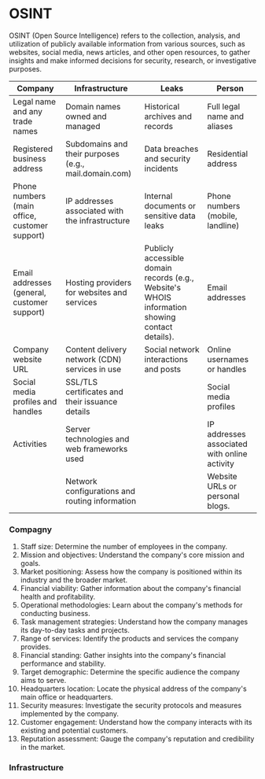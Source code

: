 # OSINT

OSINT (Open Source Intelligence) refers to the collection, analysis, and utilization of publicly available information from various sources, such as websites, social media, news articles, and other open resources, to gather insights and make informed decisions for security, research, or investigative purposes.

<table data-full-width="true"><thead><tr><th>Company</th><th>Infrastructure</th><th>Leaks</th><th>Person</th></tr></thead><tbody><tr><td>Legal name and any trade names</td><td>Domain names owned and managed</td><td>Historical archives and records</td><td>Full legal name and aliases</td></tr><tr><td>Registered business address</td><td>Subdomains and their purposes (e.g., mail.domain.com)</td><td>Data breaches and security incidents</td><td>Residential address</td></tr><tr><td>Phone numbers (main office, customer support)</td><td>IP addresses associated with the infrastructure</td><td>Internal documents or sensitive data leaks</td><td>Phone numbers (mobile, landline)</td></tr><tr><td>Email addresses (general, customer support)</td><td>Hosting providers for websites and services</td><td>Publicly accessible domain records (e.g., Website's WHOIS information showing contact details).</td><td>Email addresses</td></tr><tr><td>Company website URL</td><td>Content delivery network (CDN) services in use</td><td>Social network interactions and posts</td><td>Online usernames or handles</td></tr><tr><td>Social media profiles and handles</td><td>SSL/TLS certificates and their issuance details</td><td><p></p><p></p></td><td>Social media profiles</td></tr><tr><td>Activities</td><td>Server technologies and web frameworks used</td><td></td><td>IP addresses associated with online activity</td></tr><tr><td></td><td>Network configurations and routing information</td><td></td><td>Website URLs or personal blogs.</td></tr></tbody></table>

### Compagny

1. Staff size: Determine the number of employees in the company.
2. Mission and objectives: Understand the company's core mission and goals.
3. Market positioning: Assess how the company is positioned within its industry and the broader market.
4. Financial viability: Gather information about the company's financial health and profitability.
5. Operational methodologies: Learn about the company's methods for conducting business.
6. Task management strategies: Understand how the company manages its day-to-day tasks and projects.
7. Range of services: Identify the products and services the company provides.
8. Financial standing: Gather insights into the company's financial performance and stability.
9. Target demographic: Determine the specific audience the company aims to serve.
10. Headquarters location: Locate the physical address of the company's main office or headquarters.
11. Security measures: Investigate the security protocols and measures implemented by the company.
12. Customer engagement: Understand how the company interacts with its existing and potential customers.
13. Reputation assessment: Gauge the company's reputation and credibility in the market.

### Infrastructure

